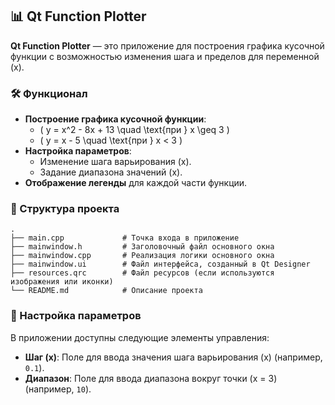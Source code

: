 ## 📊 Qt Function Plotter

**Qt Function Plotter** — это приложение для построения графика кусочной функции с возможностью изменения шага и пределов для переменной \(x\).

### 🛠️ Функционал

- **Построение графика кусочной функции**:
  - \( y = x^2 - 8x + 13 \quad \text{при } x \geq 3 \)
  - \( y = x - 5 \quad \text{при } x < 3 \)
- **Настройка параметров**:
  - Изменение шага варьирования \(x\).
  - Задание диапазона значений \(x\).
- **Отображение легенды** для каждой части функции.

### 📂 Структура проекта

```plaintext
.
├── main.cpp             # Точка входа в приложение
├── mainwindow.h         # Заголовочный файл основного окна
├── mainwindow.cpp       # Реализация логики основного окна
├── mainwindow.ui        # Файл интерфейса, созданный в Qt Designer
├── resources.qrc        # Файл ресурсов (если используются изображения или иконки)
└── README.md            # Описание проекта
```

### 📝 Настройка параметров

В приложении доступны следующие элементы управления:

- **Шаг \(x\)**: Поле для ввода значения шага варьирования \(x\) (например, `0.1`).
- **Диапазон**: Поле для ввода диапазона вокруг точки \(x = 3\) (например, `10`).
